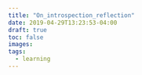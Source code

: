 ```yaml
---
title: "On_introspection_reflection"
date: 2019-04-29T13:23:53-04:00
draft: true
toc: false
images:
tags:
  - learning
---
```



